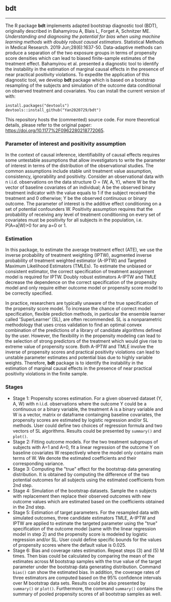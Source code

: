 ## bdt
------------------------------------------------------------------------------------------------------------------------------------------------------------------------------
The R package **bdt** implements adapted bootstrap diagnostic tool (BDT), originally described in Bahamyirou A, Blais L, Forget A, Schnitzer ME. *Understanding and diagnosing the potential for bias when using machine learning methods with doubly robust causal estimators*. Statistical Methods in Medical Research. 2019 Jun;28(6):1637-50. Data-adaptive methods can produce a separation of the two exposure groups in terms of propensity score densities which can lead to biased finite-sample estimates of the treatment effect. Bahamyirou et al. presented a diagnostic tool to identify the instability in the estimation of marginal causal effects in the presence of near practical positivity violations.  To expedite the application of this diagnostic tool, we develop **bdt** package which is based on a bootstrap resampling of the subjects and simulation of the outcome data conditional on observed treatment and covariates.  You can install the current version of with: 

```{r, eval=FALSE}
install.packages("devtools")
devtools::install_github("Yan2020729/bdt")
```
This repository hosts the (commented) source code. For more theoretical details, please refer to the original paper: https://doi.org/10.1177%2F0962280218772065.

### Parameter of interest and positivity assumption
In the context of causal inference, identifiability of causal effects requires some untestable assumptions that allow investigators to write the parameter of interest in terms of the distribution of the observational studies. The common assumptions include stable unit treatment value assumption, consistency, ignorability and positivity. Consider an observational data with n i.i.d. observations on the data structure O = (W, A, Y), where W be the vector of baseline covariates of an individual; A be the observed binary treatment indicator with the value equals to 1 if the subject received the treatment and 0 otherwise; Y be the observed continuous or binary outcome. The parameter of interest is the additive effect conditioning on a set of potential confounders W. Positivity assumption requires that the probability of receiving any level of treatment conditioning on every set of covariates must be positivity for all subjects in the population, i.e. P(A=a|W)>0 for any a=0 or 1. 

### Estimation
In this package, to estimate the average treatment effect (ATE), we use the inverse probability of treatment weighting (IPTW), augmented inverse probability of treatment weighted estimator (A-IPTW) and Targeted Maximum Likelihood Estimators (TMLEs). To estimate the unbiased or consistent estimator, the correct specification of treatment assignment model is required for IPTW. Doubly robust estimators A-IPTW and TMLE decrease the dependence on the correct specification of the propensity model and only require either outcome model or propensity score model to be correctly specified. 

In practice, researchers are typically unaware of the true specification of the propensity score model. To increase the chance of correct model specification, flexible prediction methods, in particular the ensemble learner called 'SuperLearner' (SL), are often recommended. SL is a nonparametric methodology that uses cross validation to find an optimal convex combination of the predictions of a library of candidate algorithms defined by the user. However, the flexibility in the propensity modeling can lead to the selection of strong predictors of the treatment which would give rise to extreme value of propensity score. Both A-IPTW and TMLE involve the inverse of propensity scores and practical positivity violations can lead to unstable parameter estimates and potential bias due to highly variable weights. Therefore, **bdt** package is to identify the instability in the estimation of marginal causal effects in the presence of near practical positivity violations in the finite sample. 


### Stages
- Stage 1: Propensity scores estimation. For a given observed dataset (Y, A, W) with n i.i.d. observations where the outcome Y could be a continuous or a binary variable, the treatment A is a binary variable and W is a vector, matrix or dataframe containging baseline covariates, the propensity scores are estimated by logistic regression and/or SL methods. User could define two choices of regression formula and two vectors of SL algorithms. Results could be presented by `summary()` and `plot()`.
- Stage 2: Fitting outcome models. For the two treatment subgroups of subjects with A=1 and A=0, fit a linear regression of the outcome Y on baseline covariates W respectively where the model only contains main terms of W. We denote the estimated coefficients and their corresponding variance.
- Stage 3: Computing the "true" effect for the bootstrap data generating distribution. It is obtained by computing the difference of the two potential outcomes for all subjects using the estimated coefficients from 2nd step.
- Stage 4: Simulation of the bootstrap datasets. Sample the n subjects with replacement then replace their observed outcomes with new outcome values which are estimated based on the coefficients obtained in the 2nd step. 
- Stage 5: Estimation of target parameters. For the resampled data with simulated outcomes, three candidate estimators TMLE, A-IPTW and IPTW are applied to estimate the targeted parameter using the "true" specification of the outcome model (same with the linear regression model in step 2) and the propensity score is modeled by logistic regression and/or SL. User could define specific bounds for the values of propensity scores where the default value is 0.025. 
- Stage 6: Bias and coverage rates estimation. Repeat steps (3) and (5) M times. Then bias could be calculated by comparing the mean of the estimates across M bootstrap samples with the true value of the target parameter under the bootstrap data generating distribution. Command `bias()` can show the estimated bias. In addition, the coverage rates of three estimators are computed based on the 95% confidence intervals over M bootstrap data sets. Results could be also presented by `summary()` or `plot()`. Furthermore, the command `summary()` contains the summary of pooled propensity scores of all bootstrap samples as well.



